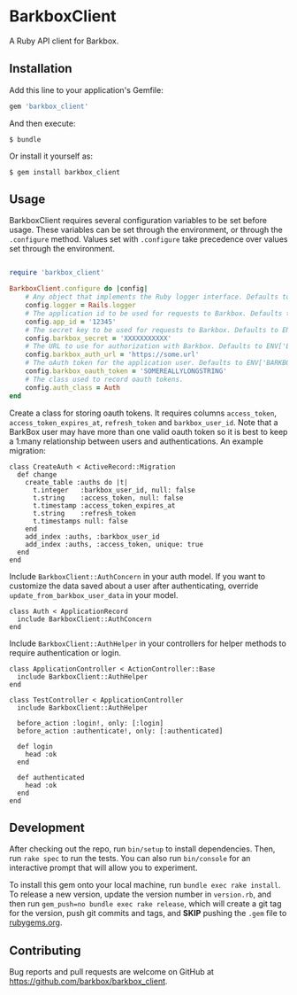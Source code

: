 # BarkboxClient

A Ruby API client for Barkbox.

## Installation

Add this line to your application's Gemfile:

```ruby
gem 'barkbox_client'
```

And then execute:

    $ bundle

Or install it yourself as:

    $ gem install barkbox_client

## Usage

BarkboxClient requires several configuration variables to be set before usage. These variables can be set through the environment, or through the `.configure` method. Values set with `.configure` take precedence over values set through the environment.

```ruby

require 'barkbox_client'

BarkboxClient.configure do |config|
	# Any object that implements the Ruby logger interface. Defaults to Logger.new(STDOUT)
	config.logger = Rails.logger
	# The application id to be used for requests to Barkbox. Defaults to ENV['BARKBOX_APP_ID']
	config.app_id = '12345'
	# The secret key to be used for requests to Barkbox. Defaults to ENV['BARKBOX_SECRET']
	config.barkbox_secret = 'XXXXXXXXXXX'
	# The URL to use for authorization with Barkbox. Defaults to ENV['BARKBOX_AUTH_URL']
	config.barkbox_auth_url = 'https://some.url'
	# The oAuth token for the application user. Defaults to ENV['BARKBOX_OAUTH_TOKEN']
	config.barkbox_oauth_token = 'SOMEREALLYLONGSTRING'
	# The class used to record oauth tokens.
	config.auth_class = Auth
end
```

Create a class for storing oauth tokens. It requires columns `access_token`, `access_token_expires_at`, `refresh_token` and `barkbox_user_id`. Note that a BarkBox user may have more than one valid oauth token so it is best to keep a 1:many relationship between users and authentications. An example migration:

```
class CreateAuth < ActiveRecord::Migration
  def change
    create_table :auths do |t|
      t.integer   :barkbox_user_id, null: false
      t.string    :access_token, null: false
      t.timestamp :access_token_expires_at
      t.string    :refresh_token
      t.timestamps null: false
    end
    add_index :auths, :barkbox_user_id
    add_index :auths, :access_token, unique: true
  end
end
```

Include `BarkboxClient::AuthConcern` in your auth model. If you want to customize the data saved about a user after authenticating, override `update_from_barkbox_user_data` in your model.

```
class Auth < ApplicationRecord
  include BarkboxClient::AuthConcern
end
```

Include `BarkboxClient::AuthHelper` in your controllers for helper methods to require authentication or login.

```
class ApplicationController < ActionController::Base
  include BarkboxClient::AuthHelper
end

class TestController < ApplicationController
  include BarkboxClient::AuthHelper

  before_action :login!, only: [:login]
  before_action :authenticate!, only: [:authenticated]

  def login
    head :ok
  end

  def authenticated
    head :ok
  end
end
```


## Development

After checking out the repo, run `bin/setup` to install dependencies. Then, run `rake spec` to run the tests. You can also run `bin/console` for an interactive prompt that will allow you to experiment.

To install this gem onto your local machine, run `bundle exec rake install`. To release a new version, update the version number in `version.rb`, and then run `gem_push=no bundle exec rake release`, which will create a git tag for the version, push git commits and tags, and **SKIP** pushing the `.gem` file to [rubygems.org](https://rubygems.org).

## Contributing

Bug reports and pull requests are welcome on GitHub at https://github.com/barkbox/barkbox_client.
